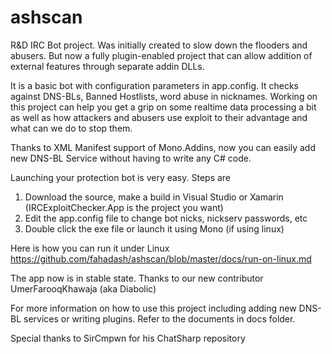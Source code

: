 # ashscan
R&amp;D IRC Bot project. Was initially created to slow down the flooders and abusers. But now a fully plugin-enabled project that can allow addition of external features through separate addin DLLs. 

It is a basic bot with configuration parameters in app.config. It checks against DNS-BLs, Banned Hostlists, word abuse in nicknames. Working on this project can help you get a grip on some realtime data processing a bit as well as how attackers and abusers use exploit to their advantage and what can we do to stop them.

Thanks to XML Manifest support of Mono.Addins, now you can easily add new DNS-BL Service without having to write any C# code.

Launching your protection bot is very easy. Steps are

1. Download the source, make a build in Visual Studio or Xamarin (IRCExploitChecker.App is the project you want)
2. Edit the app.config file to change bot nicks, nickserv passwords, etc
3. Double click the exe file or launch it using Mono (if using linux)

Here is how you can run it under Linux
https://github.com/fahadash/ashscan/blob/master/docs/run-on-linux.md

The app now is in stable state. Thanks to our new contributor UmerFarooqKhawaja (aka Diabolic)

For more information on how to use this project including adding new DNS-BL services or writing plugins. Refer to the documents in docs folder.

Special thanks to SirCmpwn for his ChatSharp repository 


